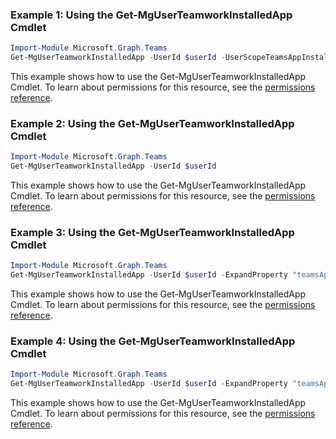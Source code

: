 ### Example 1: Using the Get-MgUserTeamworkInstalledApp Cmdlet
```powershell
Import-Module Microsoft.Graph.Teams
Get-MgUserTeamworkInstalledApp -UserId $userId -UserScopeTeamsAppInstallationId $userScopeTeamsAppInstallationId
```
This example shows how to use the Get-MgUserTeamworkInstalledApp Cmdlet.
To learn about permissions for this resource, see the [permissions reference](/graph/permissions-reference).
### Example 2: Using the Get-MgUserTeamworkInstalledApp Cmdlet
```powershell
Import-Module Microsoft.Graph.Teams
Get-MgUserTeamworkInstalledApp -UserId $userId
```
This example shows how to use the Get-MgUserTeamworkInstalledApp Cmdlet.
To learn about permissions for this resource, see the [permissions reference](/graph/permissions-reference).
### Example 3: Using the Get-MgUserTeamworkInstalledApp Cmdlet
```powershell
Import-Module Microsoft.Graph.Teams
Get-MgUserTeamworkInstalledApp -UserId $userId -ExpandProperty "teamsApp,teamsAppDefinition" -Filter "teamsApp/externalId eq 'cf1ba4c7-f94e-4d80-ba90-5594b641a8ee'" 
```
This example shows how to use the Get-MgUserTeamworkInstalledApp Cmdlet.
To learn about permissions for this resource, see the [permissions reference](/graph/permissions-reference).
### Example 4: Using the Get-MgUserTeamworkInstalledApp Cmdlet
```powershell
Import-Module Microsoft.Graph.Teams
Get-MgUserTeamworkInstalledApp -UserId $userId -ExpandProperty "teamsAppDefinition" 
```
This example shows how to use the Get-MgUserTeamworkInstalledApp Cmdlet.
To learn about permissions for this resource, see the [permissions reference](/graph/permissions-reference).
